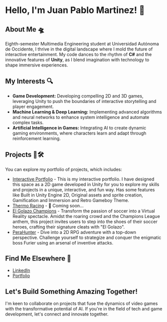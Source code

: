 # Hello, I'm Juan Pablo Martinez! 👋

## About Me 🛸
Eighth-semester Multimedia Engineering student at Universidad Autónoma de Occidente, I thrive in the digital landscape where I mold the future of interactive entertainment. My code dances to the rhythm of **C#** and the innovative features of **Unity**, as I blend imagination with technology to shape immersive experiences.

## My Interests 🔍
- **Game Development:** Developing compelling 2D and 3D games, leveraging Unity to push the boundaries of interactive storytelling and player engagement.
- **Machine Learning & Deep Learning:** Implementing advanced algorithms and neural networks to enhance system intelligence and automate complex tasks.
- **Artificial Intelligence in Games:** Integrating AI to create dynamic gaming environments, where characters learn and adapt through reinforcement learning.

## Projects 🏁🛠️
You can explore my portfolio of projects, which includes:
- [Interactive Portfolio](https://github.com/PabloH5/GamePortfolio) - This is my interactive portfolio. I have designed this space as a 2D game developed in Unity for you to explore my skills and projects in a unique, interactive, and fun way. Has some features like Built in Unity Engine 2D, Original assets and sprite creation, Gamification and Immersion and Retro Gameboy Theme.
- [Thermo Racing](https://github.com/PabloH5/Thermo-Racing) - 👀 Coming soon... 
- [El Golazo Champions](https://github.com/PabloH5/El-Golazo-Champions) - Transform the passion of soccer into a Virtual Reality spectacle. Amidst the roaring crowd and the Champions League anthem, this project invites users to step into the shoes of their soccer heroes, crafting their signature cleats with "El Golazo".
- [PeraHunter](https://github.com/PabloH5/PeraHunter) - Dive into a 2D RPG adventure with a top-down perspective. Challenge yourself to strategize and conquer the enigmatic boss Furier using an arsenal of inventive attacks.

## Find Me Elsewhere 🔭
- [LinkedIn](https://www.linkedin.com/in/yourlinkedinprofile)
- [Portfolio](https://github.com/PabloH5)

## Let's Build Something Amazing Together!
I'm keen to collaborate on projects that fuse the dynamics of video games with the transformative potential of AI. If you're in the field of tech and game development, let's connect and innovate together.
